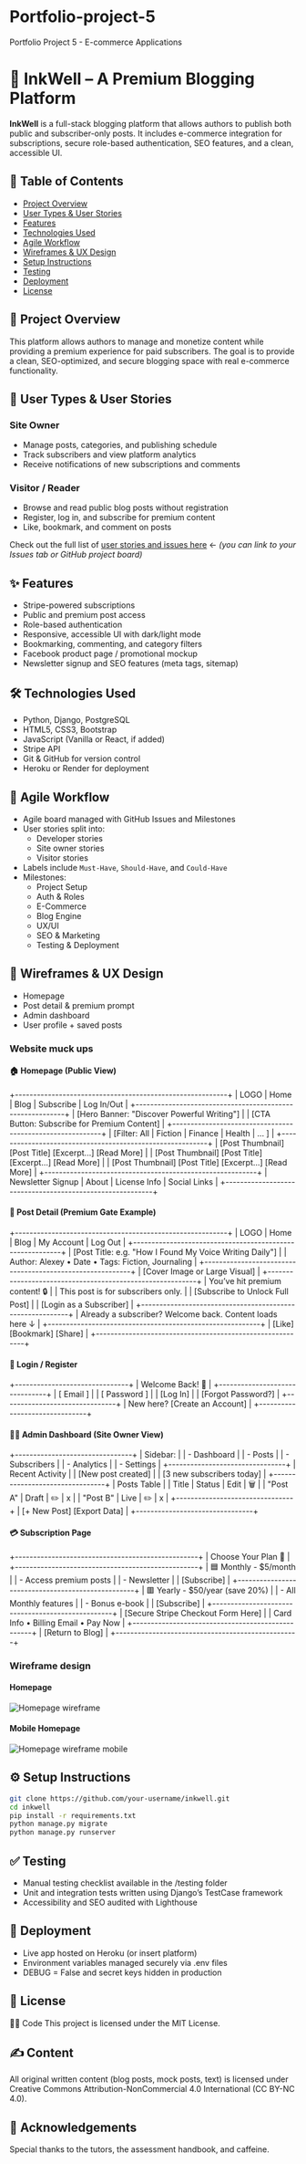 # Portfolio-project-5
Portfolio Project 5 - E-commerce Applications

# 📝 InkWell – A Premium Blogging Platform

**InkWell** is a full-stack blogging platform that allows authors to publish both public and subscriber-only posts. It includes e-commerce integration for subscriptions, secure role-based authentication, SEO features, and a clean, accessible UI.

## 📌 Table of Contents
- [Project Overview](#project-overview)
- [User Types & User Stories](#user-types--user-stories)
- [Features](#features)
- [Technologies Used](#technologies-used)
- [Agile Workflow](#agile-workflow)
- [Wireframes & UX Design](#wireframes--ux-design)
- [Setup Instructions](#setup-instructions)
- [Testing](#testing)
- [Deployment](#deployment)
- [License](#license)

## 📖 Project Overview

This platform allows authors to manage and monetize content while providing a premium experience for paid subscribers. The goal is to provide a clean, SEO-optimized, and secure blogging space with real e-commerce functionality.

## 👥 User Types & User Stories

### Site Owner
- Manage posts, categories, and publishing schedule
- Track subscribers and view platform analytics
- Receive notifications of new subscriptions and comments

### Visitor / Reader
- Browse and read public blog posts without registration
- Register, log in, and subscribe for premium content
- Like, bookmark, and comment on posts

Check out the full list of [user stories and issues here](#) ← *(you can link to your Issues tab or GitHub project board)*

## ✨ Features

- Stripe-powered subscriptions
- Public and premium post access
- Role-based authentication
- Responsive, accessible UI with dark/light mode
- Bookmarking, commenting, and category filters
- Facebook product page / promotional mockup
- Newsletter signup and SEO features (meta tags, sitemap)

## 🛠 Technologies Used

- Python, Django, PostgreSQL
- HTML5, CSS3, Bootstrap
- JavaScript (Vanilla or React, if added)
- Stripe API
- Git & GitHub for version control
- Heroku or Render for deployment

## 🚀 Agile Workflow

- Agile board managed with GitHub Issues and Milestones  
- User stories split into:
  - Developer stories
  - Site owner stories
  - Visitor stories
- Labels include `Must-Have`, `Should-Have`, and `Could-Have`
- Milestones:
  - Project Setup
  - Auth & Roles
  - E-Commerce
  - Blog Engine
  - UX/UI
  - SEO & Marketing
  - Testing & Deployment

## 📐 Wireframes & UX Design

- Homepage  
- Post detail & premium prompt  
- Admin dashboard  
- User profile + saved posts  

### Website muck ups

#### 🏠 Homepage (Public View)

+----------------------------------------------------------+
| LOGO         | Home | Blog | Subscribe | Log In/Out      |
+----------------------------------------------------------+
| [Hero Banner: "Discover Powerful Writing"]               |
| [CTA Button: Subscribe for Premium Content]              |
+----------------------------------------------------------+
| [Filter: All | Fiction | Finance | Health | ... ]        |
+----------------------------------------------------------+
| [Post Thumbnail]  [Post Title]  [Excerpt...] [Read More] |
| [Post Thumbnail]  [Post Title]  [Excerpt...] [Read More] |
| [Post Thumbnail]  [Post Title]  [Excerpt...] [Read More] |
+----------------------------------------------------------+
| Newsletter Signup | About | License Info | Social Links  |
+----------------------------------------------------------+


#### 📄 Post Detail (Premium Gate Example)


+----------------------------------------------------------+
| LOGO | Home | Blog | My Account | Log Out                |
+----------------------------------------------------------+
| [Post Title: e.g. "How I Found My Voice Writing Daily"]  |
| Author: Alexey • Date • Tags: Fiction, Journaling        |
+----------------------------------------------------------+
| [Cover Image or Large Visual]                            |
+----------------------------------------------------------+
| You’ve hit premium content! 🔒                           |
| This post is for subscribers only.                       |
| [Subscribe to Unlock Full Post]                          |
| [Login as a Subscriber]                                  |
+----------------------------------------------------------+
| Already a subscriber? Welcome back. Content loads here ↓ |
+----------------------------------------------------------+
| [Like] [Bookmark] [Share]                                |
+----------------------------------------------------------+


#### 🔐 Login / Register


+-------------------------------+
|       Welcome Back! 🔐       |
+-------------------------------+
| [ Email ]                     |
| [ Password ]                  |
| [Log In]                      |
| [Forgot Password?]            |
+-------------------------------+
| New here? [Create an Account] |
+-------------------------------+


#### 🧑‍💼 Admin Dashboard (Site Owner View)

+--------------------------------+
| Sidebar:                       |
| - Dashboard                    |
| - Posts                        |
| - Subscribers                  |
| - Analytics                    |
| - Settings                     |
+--------------------------------+
|         Recent Activity        |
| [New post created]             |
| [3 new subscribers today]      |
+--------------------------------+
|           Posts Table          |
| Title      | Status | Edit | 🗑 |
| "Post A"   | Draft  | ✏️   | x |
| "Post B"   | Live   | ✏️   | x |
+--------------------------------+
| [+ New Post] [Export Data]     |
+--------------------------------+


#### 💳 Subscription Page


+--------------------------------------------------+
| Choose Your Plan 💼                              |
+--------------------------------------------------+
| 🟦 Monthly - $5/month                            |
| - Access premium posts                           |
| - Newsletter                                     |
| [Subscribe]                                      |
+--------------------------------------------------+
| 🟥 Yearly - $50/year (save 20%)                 |
| - All Monthly features                           |
| - Bonus e-book                                   |
| [Subscribe]                                      |
+--------------------------------------------------+
| [Secure Stripe Checkout Form Here]               |
| Card Info • Billing Email • Pay Now              |
+--------------------------------------------------+
| [Return to Blog]                                 |
+--------------------------------------------------+

### Wireframe design

#### Homepage

![Homepage wireframe](/static/images/pp5-wireframe-startpage.png)

#### Mobile Homepage

![Homepage wireframe mobile ](/static/images/PP5-wireframe-mobile-homepage.png)

## ⚙️ Setup Instructions

```bash
git clone https://github.com/your-username/inkwell.git
cd inkwell
pip install -r requirements.txt
python manage.py migrate
python manage.py runserver
```

## ✅ Testing
- Manual testing checklist available in the /testing folder
- Unit and integration tests written using Django’s TestCase framework
- Accessibility and SEO audited with Lighthouse

## 🚢 Deployment
- Live app hosted on Heroku (or insert platform)
- Environment variables managed securely via .env files
- DEBUG = False and secret keys hidden in production

## 📄 License
🧑‍💻 Code
This project is licensed under the MIT License.

## ✍️ Content
All original written content (blog posts, mock posts, text) is licensed under
Creative Commons Attribution-NonCommercial 4.0 International (CC BY-NC 4.0).

## 🙌 Acknowledgements
Special thanks to the tutors, the assessment handbook, and caffeine.